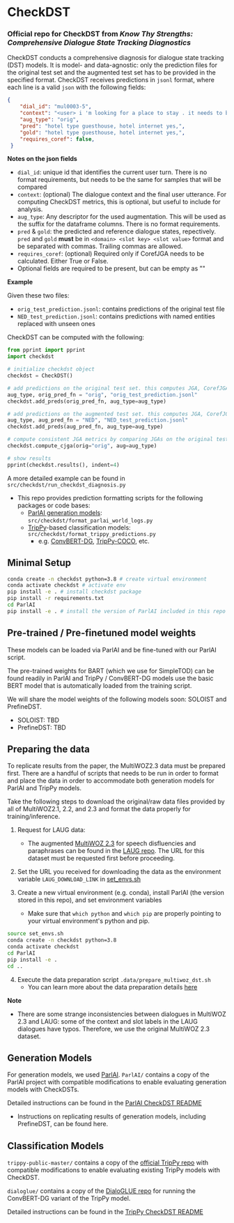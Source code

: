 # CheckDST
### Official repo for CheckDST from <em>Know Thy Strengths: Comprehensive Dialogue State Tracking Diagnostics</em>

CheckDST conducts a comprehensive diagnosis for dialogue state tracking (DST) models. 
It is model- and data-agnostic: only the prediction files for the original test set and the augmented test set has to be provided in the specified format. 
CheckDST receives predictions in `jsonl` format, where each line is a valid `json` with the following fields: 
```json
{
    "dial_id": "mul0003-5", 
    "context": "<user> i 'm looking for a place to stay . it needs to be a guesthouse and include free wifi .",  
    "aug_type": "orig",
    "pred": "hotel type guesthouse, hotel internet yes,",   
    "gold": "hotel type guesthouse, hotel internet yes,", 
    "requires_coref": false, 
 }
```

**Notes on the json fields** 
- `dial_id`: unique id that identifies the current user turn. There is no format requirements, but needs to be the same for samples that will be compared
- `context`: (optional) The dialogue context and the final user utterance. For computing CheckDST metrics, this is optional, but useful to include for analysis. 
- `aug_type`: Any descriptor for the used augmentation. This will be used as the suffix for the dataframe columns. There is no format requirements. 
- `pred` & `gold`: the predicted and reference dialogue states, repectively. `pred` and `gold` **must** be in `<domain> <slot key> <slot value>` format and be separated with commas. Trailing commas are allowed.
- `requires_coref`: (optional) Required only if CorefJGA needs to be calculated. Either True or False. 
- Optional fields are required to be present, but can be empty as ""



**Example**

Given these two files: 
- `orig_test_prediction.jsonl`: contains predictions of the original test file
- `NED_test_prediction.jsonl`: contains predictions with named entities replaced with unseen ones

CheckDST can be computed with the following: 

```python
from pprint import pprint
import checkdst

# initialize checkdst object 
checkdst = CheckDST()

# add predictions on the original test set. this computes JGA, CorefJGA if applicable, and hallucination 
aug_type, orig_pred_fn = "orig", "orig_test_prediction.jsonl" 
checkdst.add_preds(orig_pred_fn, aug_type=aug_type)

# add predictions on the augmented test set. this computes JGA, CorefJGA if applicable, and hallucination 
aug_type, aug_pred_fn = "NED", "NED_test_prediction.jsonl" 
checkdst.add_preds(aug_pred_fn, aug_type=aug_type)

# compute consistent JGA metrics by comparing JGAs on the original test set and the augmented test set 
checkdst.compute_cjga(orig="orig", aug=aug_type)

# show results 
pprint(checkdst.results(), indent=4)
```

A more detailed example can be found in `src/checkdst/run_checkdst_diagnosis.py`

- This repo provides prediction formatting scripts for the following packages or code bases: 
    - [ParlAI generation models](#generation-models): `src/checkdst/format_parlai_world_logs.py`
    - [TripPy](#classification-models)-based classification models: `src/checkdst/format_trippy_predictions.py`
        - e.g. [ConvBERT-DG](https://github.com/alexa/dialoglue), [TripPy-COCO](https://arxiv.org/pdf/2010.12850.pdf), etc.



## Minimal Setup 

```bash
conda create -n checkdst python=3.8 # create virtual environment 
conda activate checkdst # activate env
pip install -e . # install checkdst package
pip install -r requirements.txt
cd ParlAI  
pip install -e . # install the version of ParlAI included in this repo
```

## Pre-trained / Pre-finetuned model weights 

These models can be loaded via ParlAI and be fine-tuned with our ParlAI script. 

The pre-trained weights for BART (which we use for SimpleTOD) can be found readily in ParlAI and TripPy / ConvBERT-DG models use the basic BERT model that is automatically loaded from the training script. 

We will share the model weights of the following models soon: SOLOIST and PrefineDST. 
- SOLOIST: TBD
- PrefineDST: TBD 

## Preparing the data 

To replicate results from the paper, the MultiWOZ2.3 data must be prepared first. There are a handful of scripts that needs to be run in order to format and place the data in order to accommodate both generation models for ParlAI and TripPy models. 

Take the following steps to download the original/raw data files provided by all of MultiWOZ2.1, 2.2, and 2.3 and format the data properly for training/inference.

1. Request for LAUG data: 
    - The augmented [MultiWOZ 2.3](https://github.com/lexmen318/MultiWOZ-coref) for speech disfluencies and paraphrases can be found in the [LAUG repo](https://github.com/thu-coai/LAUG#supported-datasets). The URL for this dataset must be requested first before proceeding.

1. Set the URL you received for downloading the data as the environment variable `LAUG_DOWNLOAD_LINK` in [set_envs.sh](set_envs.sh) 
1. Create a new virtual environment (e.g. conda), install ParlAI (the version stored in this repo), and set environment variables
    * Make sure that `which python` and `which pip` are properly pointing to your virtual environment's  python and pip. 
```bash
source set_envs.sh 
conda create -n checkdst python=3.8
conda activate checkdst
cd ParlAI
pip install -e . 
cd .. 
```

4. Execute the data preparation script `.data/prepare_multiwoz_dst.sh`
    - You can learn more about the data preparation details [here](data/README.md)

**Note** 
- There are some strange inconsistencies between dialogues in MultiWOZ 2.3 and LAUG: some of the context and slot labels in the LAUG dialogues have typos. Therefore, we use the original MultiWOZ 2.3 dataset. 


## Generation Models 

For generation models, we used [ParlAI](https://parl.ai). `ParlAI/` contains a copy of the ParlAI project with compatible modifications to enable evaluating generation models with CheckDSTs. 

Detailed instructions can be found in the [ParlAI CheckDST README](ParlAI/CHECKDST_README.md)
- Instructions on replicating results of generation models, including PrefineDST, can be found here. 


## Classification Models 

`trippy-public-master/` contains a copy of the [official TripPy repo](https://gitlab.cs.uni-duesseldorf.de/general/dsml/trippy-public) with compatible modifications to enable evaluating existing TripPy models with CheckDST. 

`dialoglue/` contains a copy of the [DialoGLUE repo](https://github.com/alexa/dialoglue) for running the ConvBERT-DG variant of the TripPy model. 

Detailed instructions can be found in the [TripPy CheckDST README](trippy-public-master/CHECKDST_README.md)
